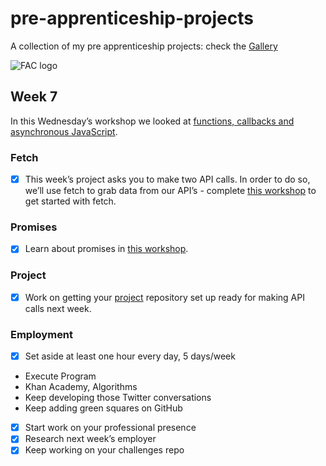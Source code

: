 # pre-apprenticeship-projects

A collection of my pre apprenticeship projects:
check the [Gallery](https://danilo-cupido.github.io/pre-apprenticeship-projects/)

![FAC logo](https://camo.githubusercontent.com/5fa5f3810c2b748dbffa1e2271d3e86fe328fb9603785ac86e706c1316c11cc4/68747470733a2f2f7062732e7477696d672e636f6d2f70726f66696c655f62616e6e6572732f3937313834363531362f313534343230353832332f3135303078353030)

## Week 7

In this Wednesday’s workshop we looked at [functions, callbacks and asynchronous JavaScript](https://learn.foundersandcoders.com/workshops/functions-callbacks-async/).

### Fetch

- [x] This week’s project asks you to make two API calls. In order to do so, we’ll use fetch to grab data from our API’s - complete [this workshop](https://learn.foundersandcoders.com/workshops/learn-fetch/) to get started with fetch.

### Promises

- [x] Learn about promises in [this workshop](https://learn.foundersandcoders.com/workshops/promise-practice/).

### Project

- [x] Work on getting your [project](https://learn.foundersandcoders.com/course/syllabus/pre-app-7/project/) repository set up ready for making API calls next week.

### Employment

- [x] Set aside at least one hour every day, 5 days/week

* Execute Program
* Khan Academy, Algorithms
* Keep developing those Twitter conversations
* Keep adding green squares on GitHub

- [x] Start work on your professional presence
- [x] Research next week’s employer
- [x] Keep working on your challenges repo
